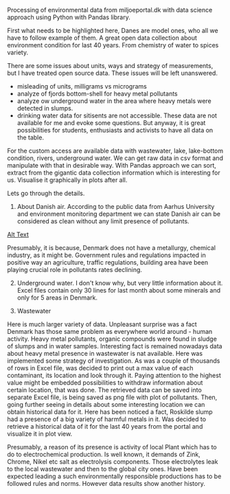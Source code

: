 Processing of environmental data from miljoeportal.dk with data science approach using Python with Pandas library.

First what needs to be highlighted here, Danes are model ones, who all we have to follow example of them. A great 
open data collection about environment condition for last 40 years. From chemistry of water to spices variety. 

There are some issues about units, ways and strategy of measurements, but I have treated open source data. These issues
will be left unanswered.
- misleading of units, milligrams vs micrograms
- analyze of  fjords bottom-shell for heavy metal pollutants
- analyze ow underground water in the area where heavy metals were detected in slumps. 
- drinking water data for sitisents are not accessible. 
These data are not available for me and evoke some questions.
But anyway, it is great possibilities for students, enthusiasts and activists to have all data on the table. 

For the custom access are available data with wastewater, lake, lake-bottom condition, rivers, underground water.
We can get raw data in csv format and manipulate with that in desirable way. 
With Pandas approach we can sort, extract from the gigantic data collection information which is interesting for us.
Visualise it graphically in plots after all.

Lets go through the details.

1. About Danish air. 
According to the public data from Aarhus University and environment monitoring department we can state
Danish air can be considered as clean without any limit presence of pollutants.

 [ Alt Text]("https://github.com/tech-science-club/datascience_emvironmental_research/blob/7b2a5cf706c6ceba46438a8d6b252e12efc6f4e0/contamination_air.png")


Presumably, it is because, Denmark does not have a metallurgy, chemical industry, as it might be. 
Government rules and regulations impacted in positive way an agriculture, traffic regulations, building area have been 
playing crucial role in pollutants rates declining.

2. Underground water. 
I don't know why, but very little information about it. Excel files contain only 30 lines for last month about some minerals 
and only for 5 areas in Denmark.

3. Wastewater

Here is much larger variety of data. Unpleasant surprise was a fact Denmark has those same problem as everywhere world 
around - human activity. 
Heavy metal pollutants, organic compounds were found in sludge of slumps and in water samples. Interesting fact is remained
nowadays data about heavy metal presence in wastewater is nat available.
Here was implemented some strategy of investigation. As was a couple of thousands of rows in Excel file, was decided 
to print out a max value of each contaminant, its location and look through it. 
Paying attention to the highest value might be embedded possibilities to withdraw information about certain location, that 
was done. 
The retrieved data can be saved into separate Excel file, is being saved as png file with plot of pollutants.
Then, going further seeing in details about some interesting location we can obtain historical data for it.
Here has been noticed a fact, Roskilde slump had a presence of a big variety of harmful metals in it. Was decided to retrieve 
a historical data of it for the last 40 years from the portal and visualize it in plot view.




Presumably, a reason of its presence is activity of local Plant which has to do to electrochemical production. 
Is well known, it demands of Zink, Chrome, Nikel etc salt as electrolysis components. Those electrolytes leak to the local
wastewater and then to the global city ones. 
Have been expected leading a such environmentally responsible productions has to be followed rules and norms. 
However data results show another history.


